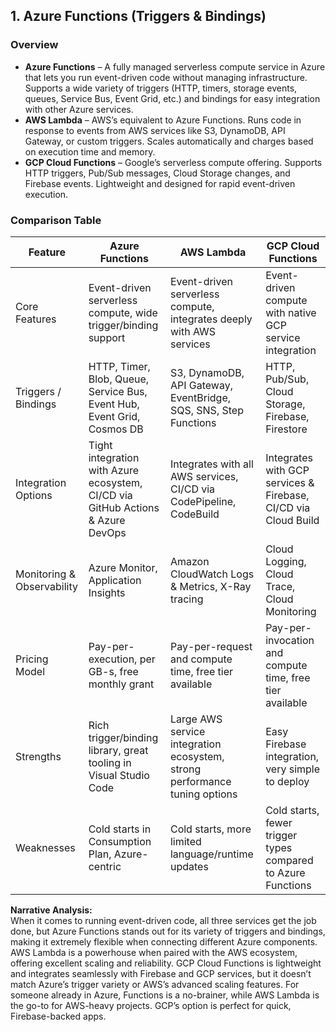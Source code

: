 ## 1. Azure Functions (Triggers & Bindings)

### Overview
- **Azure Functions** – A fully managed serverless compute service in Azure that lets you run event-driven code without managing infrastructure. Supports a wide variety of triggers (HTTP, timers, storage events, queues, Service Bus, Event Grid, etc.) and bindings for easy integration with other Azure services.  
- **AWS Lambda** – AWS’s equivalent to Azure Functions. Runs code in response to events from AWS services like S3, DynamoDB, API Gateway, or custom triggers. Scales automatically and charges based on execution time and memory.  
- **GCP Cloud Functions** – Google’s serverless compute offering. Supports HTTP triggers, Pub/Sub messages, Cloud Storage changes, and Firebase events. Lightweight and designed for rapid event-driven execution.

### Comparison Table
| Feature | Azure Functions | AWS Lambda | GCP Cloud Functions |
|---------|----------------|------------|---------------------|
| Core Features | Event-driven serverless compute, wide trigger/binding support | Event-driven serverless compute, integrates deeply with AWS services | Event-driven compute with native GCP service integration |
| Triggers / Bindings | HTTP, Timer, Blob, Queue, Service Bus, Event Hub, Event Grid, Cosmos DB | S3, DynamoDB, API Gateway, EventBridge, SQS, SNS, Step Functions | HTTP, Pub/Sub, Cloud Storage, Firebase, Firestore |
| Integration Options | Tight integration with Azure ecosystem, CI/CD via GitHub Actions & Azure DevOps | Integrates with all AWS services, CI/CD via CodePipeline, CodeBuild | Integrates with GCP services & Firebase, CI/CD via Cloud Build |
| Monitoring & Observability | Azure Monitor, Application Insights | Amazon CloudWatch Logs & Metrics, X-Ray tracing | Cloud Logging, Cloud Trace, Cloud Monitoring |
| Pricing Model | Pay-per-execution, per GB-s, free monthly grant | Pay-per-request and compute time, free tier available | Pay-per-invocation and compute time, free tier available |
| Strengths | Rich trigger/binding library, great tooling in Visual Studio Code | Large AWS service integration ecosystem, strong performance tuning options | Easy Firebase integration, very simple to deploy |
| Weaknesses | Cold starts in Consumption Plan, Azure-centric | Cold starts, more limited language/runtime updates | Cold starts, fewer trigger types compared to Azure Functions |

**Narrative Analysis:**  
When it comes to running event-driven code, all three services get the job done, but Azure Functions stands out for its variety of triggers and bindings, making it extremely flexible when connecting different Azure components. AWS Lambda is a powerhouse when paired with the AWS ecosystem, offering excellent scaling and reliability. GCP Cloud Functions is lightweight and integrates seamlessly with Firebase and GCP services, but it doesn’t match Azure’s trigger variety or AWS’s advanced scaling features. For someone already in Azure, Functions is a no-brainer, while AWS Lambda is the go-to for AWS-heavy projects. GCP’s option is perfect for quick, Firebase-backed apps.
